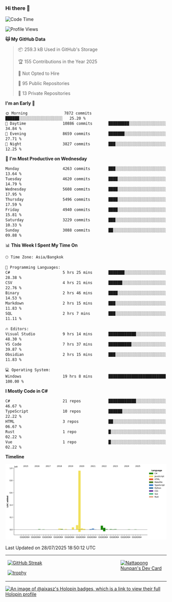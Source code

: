 ### Hi there 👋

<!--START_SECTION:waka-->
![Code Time](http://img.shields.io/badge/Code%20Time-2%2C452%20hrs%2036%20mins-blue)

![Profile Views](http://img.shields.io/badge/Profile%20Views-0-blue)

**🐱 My GitHub Data** 

> 📦 259.3 kB Used in GitHub's Storage 
 > 
> 🏆 155 Contributions in the Year 2025
 > 
> 🚫 Not Opted to Hire
 > 
> 📜 95 Public Repositories 
 > 
> 🔑 13 Private Repositories 
 > 
**I'm an Early 🐤** 

```text
🌞 Morning                7872 commits        ██████░░░░░░░░░░░░░░░░░░░   25.20 % 
🌆 Daytime                10886 commits       █████████░░░░░░░░░░░░░░░░   34.84 % 
🌃 Evening                8659 commits        ███████░░░░░░░░░░░░░░░░░░   27.71 % 
🌙 Night                  3827 commits        ███░░░░░░░░░░░░░░░░░░░░░░   12.25 % 
```
📅 **I'm Most Productive on Wednesday** 

```text
Monday                   4263 commits        ███░░░░░░░░░░░░░░░░░░░░░░   13.64 % 
Tuesday                  4620 commits        ████░░░░░░░░░░░░░░░░░░░░░   14.79 % 
Wednesday                5608 commits        ████░░░░░░░░░░░░░░░░░░░░░   17.95 % 
Thursday                 5496 commits        ████░░░░░░░░░░░░░░░░░░░░░   17.59 % 
Friday                   4940 commits        ████░░░░░░░░░░░░░░░░░░░░░   15.81 % 
Saturday                 3229 commits        ███░░░░░░░░░░░░░░░░░░░░░░   10.33 % 
Sunday                   3088 commits        ██░░░░░░░░░░░░░░░░░░░░░░░   09.88 % 
```


📊 **This Week I Spent My Time On** 

```text
🕑︎ Time Zone: Asia/Bangkok

💬 Programming Languages: 
C#                       5 hrs 25 mins       ███████░░░░░░░░░░░░░░░░░░   28.38 % 
CSV                      4 hrs 21 mins       ██████░░░░░░░░░░░░░░░░░░░   22.76 % 
Binary                   2 hrs 46 mins       ████░░░░░░░░░░░░░░░░░░░░░   14.53 % 
Markdown                 2 hrs 15 mins       ███░░░░░░░░░░░░░░░░░░░░░░   11.83 % 
SQL                      2 hrs 7 mins        ███░░░░░░░░░░░░░░░░░░░░░░   11.11 % 

🔥 Editors: 
Visual Studio            9 hrs 14 mins       ████████████░░░░░░░░░░░░░   48.30 % 
VS Code                  7 hrs 37 mins       ██████████░░░░░░░░░░░░░░░   39.87 % 
Obsidian                 2 hrs 15 mins       ███░░░░░░░░░░░░░░░░░░░░░░   11.83 % 

💻 Operating System: 
Windows                  19 hrs 8 mins       █████████████████████████   100.00 % 
```

**I Mostly Code in C#** 

```text
C#                       21 repos            ████████████░░░░░░░░░░░░░   46.67 % 
TypeScript               10 repos            ██████░░░░░░░░░░░░░░░░░░░   22.22 % 
HTML                     3 repos             ██░░░░░░░░░░░░░░░░░░░░░░░   06.67 % 
Rust                     1 repo              █░░░░░░░░░░░░░░░░░░░░░░░░   02.22 % 
Vue                      1 repo              █░░░░░░░░░░░░░░░░░░░░░░░░   02.22 % 
```



**Timeline**

![Lines of Code chart](https://raw.githubusercontent.com/aixasz/aixasz/main/assets/bar_graph.png)


 Last Updated on 28/07/2025 18:50:12 UTC
<!--END_SECTION:waka-->

<table>
<tr>
<td width="70%" valign="top">
 
 [![GitHub Streak](http://github-readme-streak-stats.herokuapp.com?user=aixasz&theme=github-dark&hide_border=true&date_format=%5BY%20%5DM%20j)](https://git.io/streak-stats)

 [![trophy](https://github-profile-trophy.vercel.app/?username=aixasz&theme=onedark)](https://github.com/ryo-ma/github-profile-trophy)
 </td>
<td width="30%" valign="top">
 
<a href="https://app.daily.dev/aixasz"><img src="https://api.daily.dev/devcards/403207936e6547c9a85ea449e9f3abe8.png?r=re8" alt="Nattapong Nunpan's Dev Card"/></a>

 </td>
</tr>
</table>

[![An image of @aixasz's Holopin badges, which is a link to view their full Holopin profile](https://holopin.me/aixasz)](https://holopin.io/@aixasz)
 
